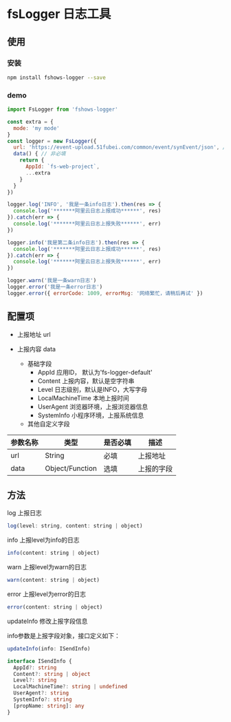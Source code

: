 # fsLogger 日志工具

## 使用

### 安装

```bash
npm install fshows-logger --save
```

### demo

```javascript
import FsLogger from 'fshows-logger'

const extra = {
  mode: 'my mode'
}
const logger = new FsLogger({
  url: 'https://event-upload.51fubei.com/common/event/synEvent/json', // 必填，上报地址
  data() { // 非必填
    return {
      AppId: `fs-web-project`,
      ...extra
    }
  }
})

logger.log('INFO', '我是一条info日志').then(res => {
  console.log('*******阿里云日志上报成功******', res)
}).catch(err => {
  console.log('*******阿里云日志上报失败******', err)
})

logger.info('我是第二条info日志').then(res => {
  console.log('*******阿里云日志上报成功******', res)
}).catch(err => {
  console.log('*******阿里云日志上报失败******', err)
})

logger.warn('我是一条warn日志')
logger.error('我是一条error日志')
logger.error({ errorCode: 1009, errorMsg: '网络繁忙，请稍后再试' })

```

## 配置项

- 上报地址 url

- 上报内容 data
  - 基础字段
    - AppId	应用ID， 默认为'fs-logger-default'
    - Content	上报内容，默认是空字符串
    - Level	日志级别，默认是INFO，大写字母
    - LocalMachineTime 本地上报时间
    - UserAgent  浏览器环境，上报浏览器信息
    - SystemInfo  小程序环境，上报系统信息
  - 其他自定义字段

|  参数名称  | 类型 | 是否必填  |  描述  |
|  ---- | ---- | ----  | ----  |
| url  | String| 必填 | 上报地址  |
| data  | Object/Function | 选填 |  上报的字段  |

## 方法

log 上报日志

```javascript
log(level: string, content: string | object)
```

info 上报level为info的日志

```javascript
info(content: string | object)
```

warn 上报level为warn的日志

```javascript
warn(content: string | object)
```

error 上报level为error的日志

```javascript
error(content: string | object)
```

updateInfo  修改上报字段信息

info参数是上报字段对象，接口定义如下：

```javascript
updateInfo(info: ISendInfo)
```

```typescript
interface ISendInfo {
  AppId?: string
  Content?: string | object
  Level?: string
  LocalMachineTime?: string | undefined
  UserAgent?: string
  SystemInfo?: string
  [propName: string]: any
}
```
